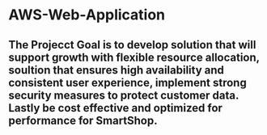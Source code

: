 # AWS-Web-Application
## The Projecct Goal is to develop solution that will support growth with flexible resource allocation, soultion that ensures high availability and consistent user experience, implement strong security measures to protect customer data. Lastly be cost effective and optimized for performance for SmartShop.
